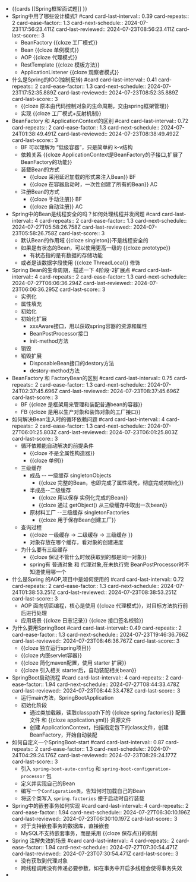 - {{cards [[Spring框架面试题]] }}
- Spring中用了哪些设计模式? #card
  card-last-interval:: 0.39
  card-repeats:: 2
  card-ease-factor:: 1.3
  card-next-schedule:: 2024-07-23T17:56:23.411Z
  card-last-reviewed:: 2024-07-23T08:56:23.411Z
  card-last-score:: 3
	- BeanFactory {{cloze 工厂模式}}
	- Bean {{cloze 单例模式}}
	- AOP {{cloze 代理模式}}
	- RestTemplate {{cloze 模板方法}}
	- ApplicationListener {{cloze 观察者模式}}
- 什么是Spring的IOC(控制反转) #card
  card-last-interval:: 0.41
  card-repeats:: 2
  card-ease-factor:: 1.3
  card-next-schedule:: 2024-07-23T17:52:35.889Z
  card-last-reviewed:: 2024-07-23T08:52:35.889Z
  card-last-score:: 3
	- {{cloze 原本由代码控制对象的生命周期，交由spring框架管理}}
	- 实现 {{cloze 工厂模式+反射机制}}
- BeanFactory 和 ApplicationContext的区别 #card
  card-last-interval:: 0.72
  card-repeats:: 2
  card-ease-factor:: 1.3
  card-next-schedule:: 2024-07-24T01:38:49.491Z
  card-last-reviewed:: 2024-07-23T08:38:49.492Z
  card-last-score:: 3
	- BF 可以理解为 “低级容器”，只是简单的 k-v结构
	- 依赖关系 {{cloze ApplicationContext是BeanFactory的子接口,扩展了BeanFactory的功能}}
	- 装载Bean的方式
		- {{cloze 采用延迟加载的形式来注入Bean}} BF
		- {{cloze 在容器启动时，一次性创建了所有的Bean}} AC
	- 注册Bean的方式
		- {{cloze 手动注册}} BF
		- {{cloze 自动注册}} AC
- Spring中的Bean是线程安全的吗？如何处理线程并发问题 #card
  card-last-interval:: 4
  card-repeats:: 2
  card-ease-factor:: 1.3
  card-next-schedule:: 2024-07-27T05:58:26.758Z
  card-last-reviewed:: 2024-07-23T05:58:26.758Z
  card-last-score:: 3
	- 默认Bean的作用域 {{cloze singleton}}不是线程安全的
	- 如果是有状态的Bean，可以使用更高一级的 {{cloze prototype}}
		- 有状态指的是有数据的存储功能
	- 或者是该数据字段使用 {{cloze ThreadLocal}} 修饰
- Spring Bean的生命周期，描述一下 4阶段-2扩展点 #card
  card-last-interval:: 4
  card-repeats:: 2
  card-ease-factor:: 1.3
  card-next-schedule:: 2024-07-27T06:06:36.294Z
  card-last-reviewed:: 2024-07-23T06:06:36.295Z
  card-last-score:: 3
	- 实例化
	- 属性填充
	- 初始化
	- 初始化扩展
		- xxxAware接口，用以获取spring容器的资源和属性
		- BeanPostProcessor接口
		- init-method方法
	- 销毁
	- 销毁扩展
		- DisposableBean接口的destory方法
		- destory-method方法
- BeanFactory 和 FactoryBean的区别 #card
  card-last-interval:: 0.75
  card-repeats:: 2
  card-ease-factor:: 1.3
  card-next-schedule:: 2024-07-24T02:37:45.696Z
  card-last-reviewed:: 2024-07-23T08:37:45.696Z
  card-last-score:: 3
	- BF {{cloze 是框架用来管理和装配普通bean的容器}}
	- FB {{cloze 是用以生产对象和装饰对象的工厂接口}}
- 如何解决Bean注入时的循环依赖问题  #card
  card-last-interval:: 4
  card-repeats:: 2
  card-ease-factor:: 1.3
  card-next-schedule:: 2024-07-27T06:01:25.803Z
  card-last-reviewed:: 2024-07-23T06:01:25.803Z
  card-last-score:: 3
	- 循环依赖能自动解决的前提条件
		- {{cloze 不是全属性构造器}}
		- {{cloze 单例}}
	- 三级缓存
		- 成品 -- 一级缓存 singletonObjects
			- {{cloze 完整的Bean，也即完成了属性填充，彻底完成初始化}}
		- 半成品--二级缓存
			- {{cloze 用以保存 实例化完成的Bean}}
			- {{cloze 通过 getObject() 从三级缓存中取出一次bean}}
		- 原材料工厂 --三级缓存 singletonFactories
			- {{cloze 用于保存Bean创建工厂}}
	- 查询过程
		- {{cloze 一级缓存 -> 二级缓存 -> 三级缓存 }}
		- 对象存放在哪个缓存，看对象的创建进度
	- 为什么要有三级缓存
		- {{cloze 保证不管什么时候获取到的都是同一对象}}
		- spring有 普通对象 和 代理对象,在未执行完 BeanPostProcessor时不知道使用哪一个
- 什么是Spring 的AOP,项目中是如何使用的 #card
  card-last-interval:: 0.72
  card-repeats:: 2
  card-ease-factor:: 1.3
  card-next-schedule:: 2024-07-24T01:38:53.251Z
  card-last-reviewed:: 2024-07-23T08:38:53.251Z
  card-last-score:: 3
	- AOP 面向切面编程，核心是使用 {{cloze 代理模式}}，对目标方法执行前后进行处理
	- 应用场景 {{cloze 日志记录}} {{cloze 接口签名校验}}
- 为什么要用SpringBoot #card
  card-last-interval:: 0.49
  card-repeats:: 2
  card-ease-factor:: 1.3
  card-next-schedule:: 2024-07-23T19:46:36.766Z
  card-last-reviewed:: 2024-07-23T08:46:36.767Z
  card-last-score:: 3
	- {{cloze 独立运行spring项目}}
	- {{cloze 内嵌servlet容器}}
	- {{cloze 简化maven配置，使用 starter 扩展}}
	- {{cloze 引入相关 starter后，自动装配相关bean}}
- SpringBoot启动流程 #card
  card-last-interval:: 4
  card-repeats:: 2
  card-ease-factor:: 1.94
  card-next-schedule:: 2024-07-27T08:44:33.478Z
  card-last-reviewed:: 2024-07-23T08:44:33.478Z
  card-last-score:: 3
	- 运行main方法，SpringBootApplication
	- 初始化阶段
		- 通过类加载器，读取classpath下的 {{cloze spring.factories}} 配置文件 和 {{cloze application.yml}} 资源文件
		- 创建 ApplicationContext，扫描指定包下的class文件，创建BeanFactory，开始自动装配
- 如何自定义一个SpringBoot-start #card
  card-last-interval:: 0.87
  card-repeats:: 2
  card-ease-factor:: 1.3
  card-next-schedule:: 2024-07-24T04:29:24.176Z
  card-last-reviewed:: 2024-07-23T08:29:24.177Z
  card-last-score:: 3
	- 引入 `spring-boot-auto-config` 和 `spring-boot-configuration-processor` 包
	- 定义并实现自己的Bean
	- 编写一个`Configuration类`，告知何时加载自己的Bean
	- 将这个类写入 `spring.factories` 便于启动时自行装载
- Spring中的嵌套事务如何实现 #card
  card-last-interval:: 4
  card-repeats:: 2
  card-ease-factor:: 1.94
  card-next-schedule:: 2024-07-27T06:30:10.196Z
  card-last-reviewed:: 2024-07-23T06:30:10.197Z
  card-last-score:: 3
	- 对于支持嵌套事务的数据库，直接嵌套
	- MySQL不支持嵌套事务，而是采用 {{cloze 保存点}}的机制
- Spring 注解失效的场景 #card
  card-last-interval:: 4
  card-repeats:: 2
  card-ease-factor:: 1.94
  card-next-schedule:: 2024-07-27T07:30:54.471Z
  card-last-reviewed:: 2024-07-23T07:30:54.471Z
  card-last-score:: 3
	- 没有获取到代理对象
	- 跨线程调用没有传递必要参数，如在事务中开启多线程会使得事务失效
-